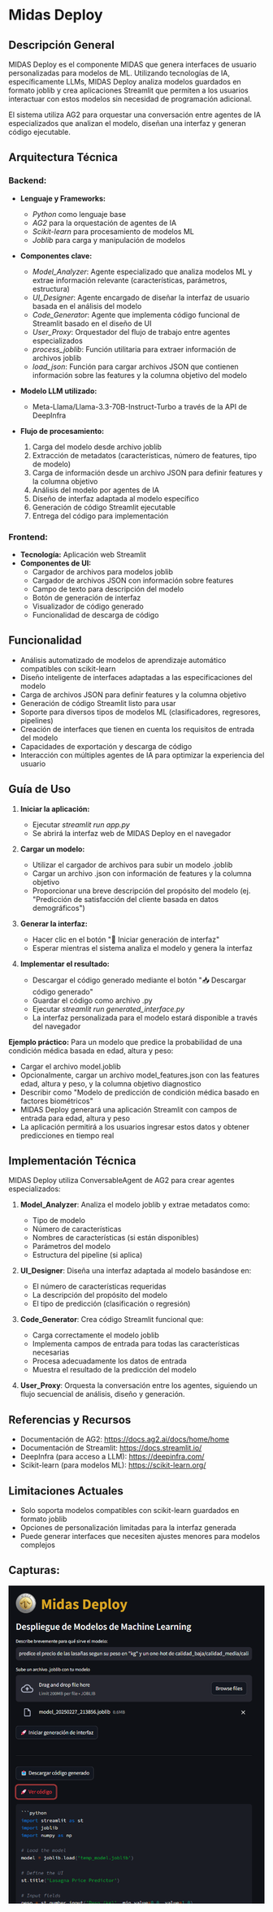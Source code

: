 # Midas Deploy

## Descripción General
MIDAS Deploy es el componente MIDAS que genera interfaces de usuario personalizadas para modelos de ML. Utilizando tecnologías de IA, específicamente LLMs, MIDAS Deploy analiza modelos guardados en formato joblib y crea aplicaciones Streamlit que permiten a los usuarios interactuar con estos modelos sin necesidad de programación adicional.

El sistema utiliza AG2 para orquestar una conversación entre agentes de IA especializados que analizan el modelo, diseñan una interfaz y generan código ejecutable.

## Arquitectura Técnica

### Backend:
- **Lenguaje y Frameworks:** 
  - *Python* como lenguaje base
  - *AG2* para la orquestación de agentes de IA
  - *Scikit-learn* para procesamiento de modelos ML
  - *Joblib* para carga y manipulación de modelos

- **Componentes clave:**
  - *Model_Analyzer*: Agente especializado que analiza modelos ML y extrae información relevante (características, parámetros, estructura)
  - *UI_Designer*: Agente encargado de diseñar la interfaz de usuario basada en el análisis del modelo
  - *Code_Generator*: Agente que implementa código funcional de Streamlit basado en el diseño de UI
  - *User_Proxy*: Orquestador del flujo de trabajo entre agentes especializados
  - *process_joblib*: Función utilitaria para extraer información de archivos joblib
  - *load_json*: Función para cargar archivos JSON que contienen información sobre las features y la columna objetivo del modelo

- **Modelo LLM utilizado:** 
  - Meta-Llama/Llama-3.3-70B-Instruct-Turbo a través de la API de DeepInfra

- **Flujo de procesamiento:**
  1. Carga del modelo desde archivo joblib
  2. Extracción de metadatos (características, número de features, tipo de modelo)
  3. Carga de información desde un archivo JSON para definir features y la columna objetivo
  4. Análisis del modelo por agentes de IA
  5. Diseño de interfaz adaptada al modelo específico
  6. Generación de código Streamlit ejecutable
  7. Entrega del código para implementación

### Frontend:
- **Tecnología:** Aplicación web Streamlit
- **Componentes de UI:**
  - Cargador de archivos para modelos joblib
  - Cargador de archivos JSON con información sobre features
  - Campo de texto para descripción del modelo
  - Botón de generación de interfaz
  - Visualizador de código generado
  - Funcionalidad de descarga de código

## Funcionalidad
- Análisis automatizado de modelos de aprendizaje automático compatibles con scikit-learn
- Diseño inteligente de interfaces adaptadas a las especificaciones del modelo
- Carga de archivos JSON para definir features y la columna objetivo
- Generación de código Streamlit listo para usar
- Soporte para diversos tipos de modelos ML (clasificadores, regresores, pipelines)
- Creación de interfaces que tienen en cuenta los requisitos de entrada del modelo
- Capacidades de exportación y descarga de código
- Interacción con múltiples agentes de IA para optimizar la experiencia del usuario

## Guía de Uso
1. **Iniciar la aplicación:**
   - Ejecutar *streamlit run app.py*
   - Se abrirá la interfaz web de MIDAS Deploy en el navegador

2. **Cargar un modelo:**
   - Utilizar el cargador de archivos para subir un modelo .joblib
   - Cargar un archivo .json con información de features y la columna objetivo
   - Proporcionar una breve descripción del propósito del modelo (ej. "Predicción de satisfacción del cliente basada en datos demográficos")

3. **Generar la interfaz:**
   - Hacer clic en el botón "🚀 Iniciar generación de interfaz"
   - Esperar mientras el sistema analiza el modelo y genera la interfaz

4. **Implementar el resultado:**
   - Descargar el código generado mediante el botón "📥 Descargar código generado"
   - Guardar el código como archivo .py
   - Ejecutar *streamlit run generated_interface.py*
   - La interfaz personalizada para el modelo estará disponible a través del navegador

**Ejemplo práctico:**
Para un modelo que predice la probabilidad de una condición médica basada en edad, altura y peso:
- Cargar el archivo model.joblib
- Opcionalmente, cargar un archivo model_features.json con las features edad, altura y peso, y la columna objetivo diagnostico
- Describir como "Modelo de predicción de condición médica basado en factores biométricos"
- MIDAS Deploy generará una aplicación Streamlit con campos de entrada para edad, altura y peso
- La aplicación permitirá a los usuarios ingresar estos datos y obtener predicciones en tiempo real

## Implementación Técnica
MIDAS Deploy utiliza ConversableAgent de AG2 para crear agentes especializados:

1. **Model_Analyzer**: Analiza el modelo joblib y extrae metadatos como:
   - Tipo de modelo
   - Número de características
   - Nombres de características (si están disponibles)
   - Parámetros del modelo
   - Estructura del pipeline (si aplica)

2. **UI_Designer**: Diseña una interfaz adaptada al modelo basándose en:
   - El número de características requeridas
   - La descripción del propósito del modelo
   - El tipo de predicción (clasificación o regresión)

3. **Code_Generator**: Crea código Streamlit funcional que:
   - Carga correctamente el modelo joblib
   - Implementa campos de entrada para todas las características necesarias
   - Procesa adecuadamente los datos de entrada
   - Muestra el resultado de la predicción del modelo
   
4. **User_Proxy**: Orquesta la conversación entre los agentes, siguiendo un flujo secuencial de análisis, diseño y generación.

## Referencias y Recursos
- Documentación de AG2: https://docs.ag2.ai/docs/home/home
- Documentación de Streamlit: https://docs.streamlit.io/
- DeepInfra (para acceso a LLM): https://deepinfra.com/
- Scikit-learn (para modelos ML): https://scikit-learn.org/

## Limitaciones Actuales
- Solo soporta modelos compatibles con scikit-learn guardados en formato joblib
- Opciones de personalización limitadas para la interfaz generada
- Puede generar interfaces que necesiten ajustes menores para modelos complejos

## Capturas:

![Midas Imagen](https://github.com/warc0s/MIDAS/blob/main/Extra/Imagenes/Midas_Deploy_8_2.png?raw=true)
